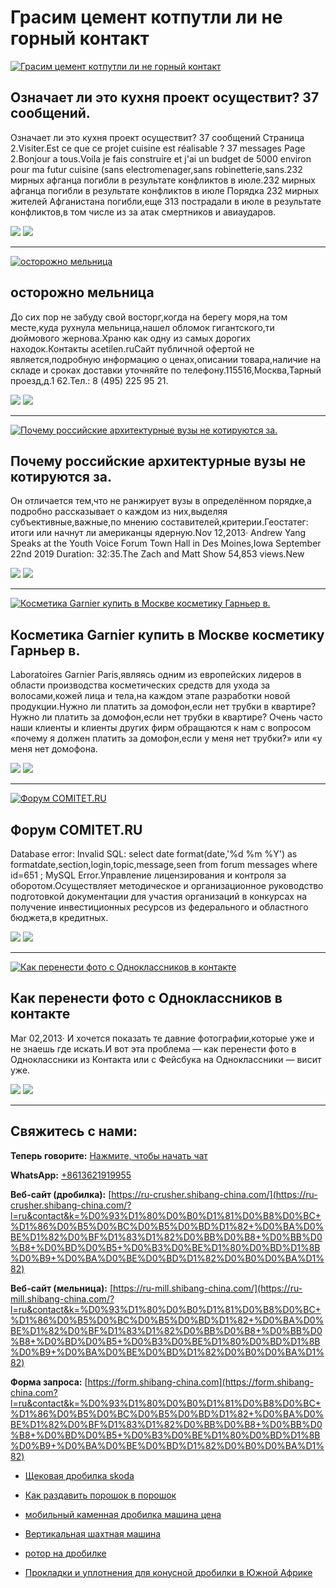 # Грасим цемент котпутли ли не горный контакт

<a href="https://swt.shibang-china.com/?l=ru&img&k=%D0%93%D1%80%D0%B0%D1%81%D0%B8%D0%BC+%D1%86%D0%B5%D0%BC%D0%B5%D0%BD%D1%82+%D0%BA%D0%BE%D1%82%D0%BF%D1%83%D1%82%D0%BB%D0%B8+%D0%BB%D0%B8+%D0%BD%D0%B5+%D0%B3%D0%BE%D1%80%D0%BD%D1%8B%D0%B9+%D0%BA%D0%BE%D0%BD%D1%82%D0%B0%D0%BA%D1%82" target="_blank">![Грасим цемент котпутли ли не горный контакт](http://static.shibang-china.com/all-800x300/553.jpg)</a>

## Означает ли это кухня проект осуществит? 37 сообщений.
Означает ли это кухня проект осуществит? 37 сообщений Страница 2.Visiter.Est ce que ce projet cuisine est réalisable ? 37 messages Page 2.Bonjour a tous.Voila je fais construire et j'ai un budget de 5000 environ pour ma futur cuisine (sans electromenager,sans robinetterie,sans.232 мирных афганца погибли в результате конфликтов в июле.232 мирных афганца погибли в результате конфликтов в июле Порядка 232 мирных жителей Афганистана погибли,еще 313 пострадали в июле в результате конфликтов,в том числе из за атак смертников и авиаударов.


<a href="https://whatsapp.shibangsoft.com/WhatsApp.php" target="_blank" title="WhatsApp">![](http://static.shibang-china.com/icon/whatsapp.png)</a> <a href="https://swt.shibang-china.com/?l=ru&icon&k=%D0%93%D1%80%D0%B0%D1%81%D0%B8%D0%BC+%D1%86%D0%B5%D0%BC%D0%B5%D0%BD%D1%82+%D0%BA%D0%BE%D1%82%D0%BF%D1%83%D1%82%D0%BB%D0%B8+%D0%BB%D0%B8+%D0%BD%D0%B5+%D0%B3%D0%BE%D1%80%D0%BD%D1%8B%D0%B9+%D0%BA%D0%BE%D0%BD%D1%82%D0%B0%D0%BA%D1%82" target="_blank">![](http://static.shibang-china.com/icon/chat-ru.png)</a>

---

<a href="https://swt.shibang-china.com/?l=ru&img&k=%D0%93%D1%80%D0%B0%D1%81%D0%B8%D0%BC+%D1%86%D0%B5%D0%BC%D0%B5%D0%BD%D1%82+%D0%BA%D0%BE%D1%82%D0%BF%D1%83%D1%82%D0%BB%D0%B8+%D0%BB%D0%B8+%D0%BD%D0%B5+%D0%B3%D0%BE%D1%80%D0%BD%D1%8B%D0%B9+%D0%BA%D0%BE%D0%BD%D1%82%D0%B0%D0%BA%D1%82" target="_blank">![осторожно мельница](http://static.shibang-china.com/all-800x300/6.jpg)</a>

## осторожно мельница
До сих пор не забуду свой восторг,когда на берегу моря,на том месте,куда рухнула мельница,нашел обломок гигантского,ти дюймового жернова.Храню как одну из самых дорогих находок.Контакты acetilen.ruСайт публичной офертой не является,подробную информацию о ценах,описании товара,наличие на складе и сроках доставки уточняйте по телефону.115516,Москва,Тарный проезд,д.1 62.Тел.: 8 (495) 225 95 21.


<a href="https://whatsapp.shibangsoft.com/WhatsApp.php" target="_blank" title="WhatsApp">![](http://static.shibang-china.com/icon/whatsapp.png)</a> <a href="https://swt.shibang-china.com/?l=ru&icon&k=%D0%93%D1%80%D0%B0%D1%81%D0%B8%D0%BC+%D1%86%D0%B5%D0%BC%D0%B5%D0%BD%D1%82+%D0%BA%D0%BE%D1%82%D0%BF%D1%83%D1%82%D0%BB%D0%B8+%D0%BB%D0%B8+%D0%BD%D0%B5+%D0%B3%D0%BE%D1%80%D0%BD%D1%8B%D0%B9+%D0%BA%D0%BE%D0%BD%D1%82%D0%B0%D0%BA%D1%82" target="_blank">![](http://static.shibang-china.com/icon/chat-ru.png)</a>

---

<a href="https://swt.shibang-china.com/?l=ru&img&k=%D0%93%D1%80%D0%B0%D1%81%D0%B8%D0%BC+%D1%86%D0%B5%D0%BC%D0%B5%D0%BD%D1%82+%D0%BA%D0%BE%D1%82%D0%BF%D1%83%D1%82%D0%BB%D0%B8+%D0%BB%D0%B8+%D0%BD%D0%B5+%D0%B3%D0%BE%D1%80%D0%BD%D1%8B%D0%B9+%D0%BA%D0%BE%D0%BD%D1%82%D0%B0%D0%BA%D1%82" target="_blank">![Почему российские архитектурные вузы не котируются за.](http://static.shibang-china.com/all-800x300/1515.jpg)</a>

## Почему российские архитектурные вузы не котируются за.
Он отличается тем,что не ранжирует вузы в определённом порядке,а подробно рассказывает о каждом из них,выделяя субъективные,важные,по мнению составителей,критерии.Геостатег: итоги или начнут ли американцы ядерную.Nov 12,2013· Andrew Yang Speaks at the Youth Voice Forum Town Hall in Des Moines,Iowa September 22nd 2019 Duration: 32:35.The Zach and Matt Show 54,853 views.New


<a href="https://whatsapp.shibangsoft.com/WhatsApp.php" target="_blank" title="WhatsApp">![](http://static.shibang-china.com/icon/whatsapp.png)</a> <a href="https://swt.shibang-china.com/?l=ru&icon&k=%D0%93%D1%80%D0%B0%D1%81%D0%B8%D0%BC+%D1%86%D0%B5%D0%BC%D0%B5%D0%BD%D1%82+%D0%BA%D0%BE%D1%82%D0%BF%D1%83%D1%82%D0%BB%D0%B8+%D0%BB%D0%B8+%D0%BD%D0%B5+%D0%B3%D0%BE%D1%80%D0%BD%D1%8B%D0%B9+%D0%BA%D0%BE%D0%BD%D1%82%D0%B0%D0%BA%D1%82" target="_blank">![](http://static.shibang-china.com/icon/chat-ru.png)</a>

---

<a href="https://swt.shibang-china.com/?l=ru&img&k=%D0%93%D1%80%D0%B0%D1%81%D0%B8%D0%BC+%D1%86%D0%B5%D0%BC%D0%B5%D0%BD%D1%82+%D0%BA%D0%BE%D1%82%D0%BF%D1%83%D1%82%D0%BB%D0%B8+%D0%BB%D0%B8+%D0%BD%D0%B5+%D0%B3%D0%BE%D1%80%D0%BD%D1%8B%D0%B9+%D0%BA%D0%BE%D0%BD%D1%82%D0%B0%D0%BA%D1%82" target="_blank">![Косметика Garnier купить в Москве косметику Гарньер в.](http://static.shibang-china.com/all-800x300/1510.jpg)</a>

## Косметика Garnier купить в Москве косметику Гарньер в.
Laboratoires Garnier Paris,являясь одним из европейских лидеров в области производства косметических средств для ухода за волосами,кожей лица и тела,на каждом этапе разработки новой продукции.Нужно ли платить за домофон,если нет трубки в квартире?Нужно ли платить за домофон,если нет трубки в квартире? Очень часто наши клиенты и клиенты других фирм обращаются к нам с вопросом «почему я должен платить за домофон,если у меня нет трубки?» или «у меня нет домофона.


<a href="https://whatsapp.shibangsoft.com/WhatsApp.php" target="_blank" title="WhatsApp">![](http://static.shibang-china.com/icon/whatsapp.png)</a> <a href="https://swt.shibang-china.com/?l=ru&icon&k=%D0%93%D1%80%D0%B0%D1%81%D0%B8%D0%BC+%D1%86%D0%B5%D0%BC%D0%B5%D0%BD%D1%82+%D0%BA%D0%BE%D1%82%D0%BF%D1%83%D1%82%D0%BB%D0%B8+%D0%BB%D0%B8+%D0%BD%D0%B5+%D0%B3%D0%BE%D1%80%D0%BD%D1%8B%D0%B9+%D0%BA%D0%BE%D0%BD%D1%82%D0%B0%D0%BA%D1%82" target="_blank">![](http://static.shibang-china.com/icon/chat-ru.png)</a>

---

<a href="https://swt.shibang-china.com/?l=ru&img&k=%D0%93%D1%80%D0%B0%D1%81%D0%B8%D0%BC+%D1%86%D0%B5%D0%BC%D0%B5%D0%BD%D1%82+%D0%BA%D0%BE%D1%82%D0%BF%D1%83%D1%82%D0%BB%D0%B8+%D0%BB%D0%B8+%D0%BD%D0%B5+%D0%B3%D0%BE%D1%80%D0%BD%D1%8B%D0%B9+%D0%BA%D0%BE%D0%BD%D1%82%D0%B0%D0%BA%D1%82" target="_blank">![Форум COMITET.RU](http://static.shibang-china.com/all-800x300/258.jpg)</a>

## Форум COMITET.RU
Database error: Invalid SQL: select date format(date,'%d %m %Y') as formatdate,section,login,topic,message,seen from forum messages where id=651 ; MySQL Error.Управление лицензирования и контроля за оборотом.Осуществляет методическое и организационное руководство подготовкой документации для участия организаций в конкурсах на получение инвестиционных ресурсов из федерального и областного бюджета,в кредитных.


<a href="https://whatsapp.shibangsoft.com/WhatsApp.php" target="_blank" title="WhatsApp">![](http://static.shibang-china.com/icon/whatsapp.png)</a> <a href="https://swt.shibang-china.com/?l=ru&icon&k=%D0%93%D1%80%D0%B0%D1%81%D0%B8%D0%BC+%D1%86%D0%B5%D0%BC%D0%B5%D0%BD%D1%82+%D0%BA%D0%BE%D1%82%D0%BF%D1%83%D1%82%D0%BB%D0%B8+%D0%BB%D0%B8+%D0%BD%D0%B5+%D0%B3%D0%BE%D1%80%D0%BD%D1%8B%D0%B9+%D0%BA%D0%BE%D0%BD%D1%82%D0%B0%D0%BA%D1%82" target="_blank">![](http://static.shibang-china.com/icon/chat-ru.png)</a>

---

<a href="https://swt.shibang-china.com/?l=ru&img&k=%D0%93%D1%80%D0%B0%D1%81%D0%B8%D0%BC+%D1%86%D0%B5%D0%BC%D0%B5%D0%BD%D1%82+%D0%BA%D0%BE%D1%82%D0%BF%D1%83%D1%82%D0%BB%D0%B8+%D0%BB%D0%B8+%D0%BD%D0%B5+%D0%B3%D0%BE%D1%80%D0%BD%D1%8B%D0%B9+%D0%BA%D0%BE%D0%BD%D1%82%D0%B0%D0%BA%D1%82" target="_blank">![Как перенести фото с Одноклассников в контакте](http://static.shibang-china.com/all-800x300/1344.jpg)</a>

## Как перенести фото с Одноклассников в контакте
Mar 02,2013· И хочется показать те давние фотографии,которые уже и не знаешь где искать.И вот эта проблема — как перенести фото в Одноклассники из Контакта или с Фейсбука на Одноклассники — висит уже.

<a href="https://whatsapp.shibangsoft.com/WhatsApp.php" target="_blank" title="WhatsApp">![](http://static.shibang-china.com/icon/whatsapp.png)</a> <a href="https://swt.shibang-china.com/?l=ru&icon&k=%D0%93%D1%80%D0%B0%D1%81%D0%B8%D0%BC+%D1%86%D0%B5%D0%BC%D0%B5%D0%BD%D1%82+%D0%BA%D0%BE%D1%82%D0%BF%D1%83%D1%82%D0%BB%D0%B8+%D0%BB%D0%B8+%D0%BD%D0%B5+%D0%B3%D0%BE%D1%80%D0%BD%D1%8B%D0%B9+%D0%BA%D0%BE%D0%BD%D1%82%D0%B0%D0%BA%D1%82" target="_blank">![](http://static.shibang-china.com/icon/chat-ru.png)</a>

---
## Свяжитесь с нами:

**Теперь говорите:** [Нажмите, чтобы начать чат](https://swt.shibang-china.com?l=ru&contact&k=%D0%93%D1%80%D0%B0%D1%81%D0%B8%D0%BC+%D1%86%D0%B5%D0%BC%D0%B5%D0%BD%D1%82+%D0%BA%D0%BE%D1%82%D0%BF%D1%83%D1%82%D0%BB%D0%B8+%D0%BB%D0%B8+%D0%BD%D0%B5+%D0%B3%D0%BE%D1%80%D0%BD%D1%8B%D0%B9+%D0%BA%D0%BE%D0%BD%D1%82%D0%B0%D0%BA%D1%82)

**WhatsApp:**  [+8613621919955](https://whatsapp.shibangsoft.com/WhatsApp.php)

**Веб-сайт (дробилка):** [https://ru-crusher.shibang-china.com/](https://ru-crusher.shibang-china.com/?l=ru&contact&k=%D0%93%D1%80%D0%B0%D1%81%D0%B8%D0%BC+%D1%86%D0%B5%D0%BC%D0%B5%D0%BD%D1%82+%D0%BA%D0%BE%D1%82%D0%BF%D1%83%D1%82%D0%BB%D0%B8+%D0%BB%D0%B8+%D0%BD%D0%B5+%D0%B3%D0%BE%D1%80%D0%BD%D1%8B%D0%B9+%D0%BA%D0%BE%D0%BD%D1%82%D0%B0%D0%BA%D1%82)

**Веб-сайт (мельница):** [https://ru-mill.shibang-china.com/](https://ru-mill.shibang-china.com/?l=ru&contact&k=%D0%93%D1%80%D0%B0%D1%81%D0%B8%D0%BC+%D1%86%D0%B5%D0%BC%D0%B5%D0%BD%D1%82+%D0%BA%D0%BE%D1%82%D0%BF%D1%83%D1%82%D0%BB%D0%B8+%D0%BB%D0%B8+%D0%BD%D0%B5+%D0%B3%D0%BE%D1%80%D0%BD%D1%8B%D0%B9+%D0%BA%D0%BE%D0%BD%D1%82%D0%B0%D0%BA%D1%82)

**Форма запроса:** [https://form.shibang-china.com](https://form.shibang-china.com?l=ru&contact&k=%D0%93%D1%80%D0%B0%D1%81%D0%B8%D0%BC+%D1%86%D0%B5%D0%BC%D0%B5%D0%BD%D1%82+%D0%BA%D0%BE%D1%82%D0%BF%D1%83%D1%82%D0%BB%D0%B8+%D0%BB%D0%B8+%D0%BD%D0%B5+%D0%B3%D0%BE%D1%80%D0%BD%D1%8B%D0%B9+%D0%BA%D0%BE%D0%BD%D1%82%D0%B0%D0%BA%D1%82)

* [Щековая дробилка skoda](../18/%D0%A9%D0%B5%D0%BA%D0%BE%D0%B2%D0%B0%D1%8F%20%D0%B4%D1%80%D0%BE%D0%B1%D0%B8%D0%BB%D0%BA%D0%B0%20skoda.md)

* [Как раздавить порошок в порошок](../19/%D0%9A%D0%B0%D0%BA%20%D1%80%D0%B0%D0%B7%D0%B4%D0%B0%D0%B2%D0%B8%D1%82%D1%8C%20%D0%BF%D0%BE%D1%80%D0%BE%D1%88%D0%BE%D0%BA%20%D0%B2%20%D0%BF%D0%BE%D1%80%D0%BE%D1%88%D0%BE%D0%BA.md)

* [мобильный каменная дробилка машина цена](../18/%D0%BC%D0%BE%D0%B1%D0%B8%D0%BB%D1%8C%D0%BD%D1%8B%D0%B9%20%D0%BA%D0%B0%D0%BC%D0%B5%D0%BD%D0%BD%D0%B0%D1%8F%20%D0%B4%D1%80%D0%BE%D0%B1%D0%B8%D0%BB%D0%BA%D0%B0%20%D0%BC%D0%B0%D1%88%D0%B8%D0%BD%D0%B0%20%D1%86%D0%B5%D0%BD%D0%B0.md)

* [Вертикальная шахтная машина](../19/%D0%92%D0%B5%D1%80%D1%82%D0%B8%D0%BA%D0%B0%D0%BB%D1%8C%D0%BD%D0%B0%D1%8F%20%D1%88%D0%B0%D1%85%D1%82%D0%BD%D0%B0%D1%8F%20%D0%BC%D0%B0%D1%88%D0%B8%D0%BD%D0%B0.md)

* [ротор на дробилке](../17/%D1%80%D0%BE%D1%82%D0%BE%D1%80%20%D0%BD%D0%B0%20%D0%B4%D1%80%D0%BE%D0%B1%D0%B8%D0%BB%D0%BA%D0%B5.md)

* [Прокладки и уплотнения для конусной дробилки в Южной Африке](../19/%D0%9F%D1%80%D0%BE%D0%BA%D0%BB%D0%B0%D0%B4%D0%BA%D0%B8%20%D0%B8%20%D1%83%D0%BF%D0%BB%D0%BE%D1%82%D0%BD%D0%B5%D0%BD%D0%B8%D1%8F%20%D0%B4%D0%BB%D1%8F%20%D0%BA%D0%BE%D0%BD%D1%83%D1%81%D0%BD%D0%BE%D0%B9%20%D0%B4%D1%80%D0%BE%D0%B1%D0%B8%D0%BB%D0%BA%D0%B8%20%D0%B2%20%D0%AE%D0%B6%D0%BD%D0%BE%D0%B9%20%D0%90%D1%84%D1%80%D0%B8%D0%BA%D0%B5.md)